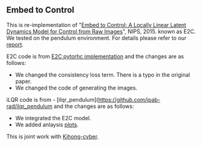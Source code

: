 ## Embed to Control

This is re-implementation of "[Embed to Control: A Locally Linear Latent Dynamics Model for Control from Raw Images](https://arxiv.org/abs/1506.07365)", NIPS, 2015.
known as E2C. We tested on the pendulum environment. For details please refer to our [report](./report.pdf). 


E2C code is from [E2C pytorhc implementation](https://github.com/tung-nd/E2C-pytorch) and the changes are as follows:

- We changed the consistency loss term. There is a typo in the original paper.
- We changed the code of generating the images.

iLQR code is from - [ilqr_pendulum](https://github.com/ipab-rad/ilqr_pendulum and the changes are as follows:

- We integrated the E2C model.
- We added anlaysis [plots](./evaluate_saved_model.ipynb).

This is joint work with [Kihong-cyber](https://github.com/Kihong-cyber).

